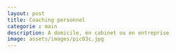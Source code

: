 ```yaml
---
layout: post
title: Coaching personnel
categorie : main
description: A domicile, en cabinet ou en entreprise
image: assets/images/pic03c.jpg
---
```

